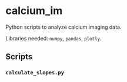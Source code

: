 # calcium_im
Python scripts to analyze calcium imaging data.

Libraries needed:
`numpy`,
`pandas`,
`plotly`.

## Scripts

### `calculate_slopes.py`

